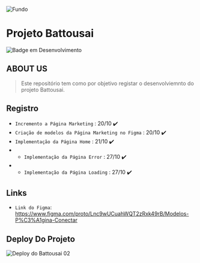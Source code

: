 ![Fundo](https://user-images.githubusercontent.com/113690864/196978290-4ba05fb7-ac22-413f-8b70-174c57443276.gif)
# Projeto Battousai

![Badge em Desenvolvimento](http://img.shields.io/static/v1?label=STATUS&message=EM%20DESENVOLVIMENTO&color=36DBEC&style=for-the-badge)

## ABOUT US
> Este repositório tem como por objetivo registar o desenvolviemnto do projeto Battousai.
  
## Registro
- `Incremento a Página Marketing` : 20/10 ✔️
- `Criação de modelos da Página Marketing no Figma` : 20/10 ✔️
- `Implementação da Página Home` : 21/10 ✔️
- - `Implementação da Página Error` : 27/10 ✔️
- - `Implementação da Página Loading` : 27/10 ✔️

## Links
- `Link do Figma`: https://www.figma.com/proto/Lnc9wUCuahWQT2zRxk49rB/Modelos-P%C3%A1gina-Conectar

## Deploy Do Projeto
![Deploy do Battousai 02](https://user-images.githubusercontent.com/113690864/198360804-45786b35-a4a7-400e-aa68-1efe9a2bafc2.gif)

